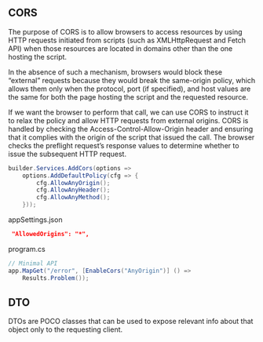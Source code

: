 
## CORS
The purpose of CORS is to allow browsers to access resources by using HTTP requests initiated from scripts (such as XMLHttpRequest and Fetch API) when those resources are located in domains other than the one hosting the script. 

In the absence of such a mechanism, browsers would block these “external” requests because they would break the same-origin policy, which allows them only when the protocol, port (if specified), and host values are the same for both the page hosting the script and the requested resource.

If we want the browser to perform that call, we can use CORS to instruct it to relax the policy and allow HTTP requests from external origins.
CORS is handled by checking the Access-Control-Allow-Origin header and ensuring that it complies with the origin of the script that issued the call.
The browser checks the preflight request’s response values to determine whether to issue the subsequent HTTP request.
```cs
builder.Services.AddCors(options =>
    options.AddDefaultPolicy(cfg => {
        cfg.AllowAnyOrigin();
        cfg.AllowAnyHeader();
        cfg.AllowAnyMethod();
    }));

```
appSettings.json
```json
 "AllowedOrigins": "*",
```

program.cs
```cs
// Minimal API
app.MapGet("/error", [EnableCors("AnyOrigin")] () =>
    Results.Problem());
```


## DTO
DTOs are POCO classes that can be used to expose relevant info about that object only to the requesting client. 
